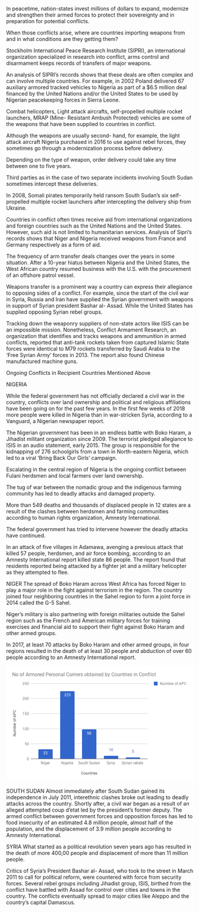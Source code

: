 In peacetime, nation-states invest millions of dollars to expand, modernize and strengthen their armed forces to protect their sovereignty and in preparation for potential conflicts. 
 
When those conflicts arise, where are countries importing weapons from and in what conditions are they getting them?

Stockholm International Peace Research Institute (SIPRI), an international organization specialized in research into conflict, arms control and disarmament keeps records of transfers of major weapons. 
 
An analysis of SIPRI’s records shows that these deals are often complex and can involve multiple countries. For example, in 2002 Poland delivered 67 auxiliary armored tracked vehicles to Nigeria as part of a $6.5 million deal financed by the United Nations and/or the United States to be used by Nigerian peacekeeping forces in Sierra Leone. 

Combat helicopters, Light attack aircrafts, self-propelled multiple rocket launchers, MRAP (Mine- Resistant Ambush Protected) vehicles are some of the weapons that have been supplied to countries in conflict. 

Although the weapons are usually second- hand, for example, the light attack aircraft Nigeria purchased in 2016 to use against rebel forces, they sometimes go through a modernization process before delivery. 

 Depending on the type of weapon, order delivery could take any time between one to five years. 

Third parties as in the case of two separate incidents involving South Sudan sometimes intercept these deliveries. 

In 2008, Somali pirates temporarily held ransom South Sudan’s six self-propelled multiple rocket launchers after intercepting the delivery ship from Ukraine. 

Countries in conflict often times receive aid from international organizations and foreign countries such as the United Nations and the United States. However, such aid is not limited to humanitarian services. Analysis of Sipri’s records shows that Niger and Nigeria received weapons from France and Germany respectively as a form of aid. 


The frequency of arm transfer deals changes over the years in some situation. After a 10-year hiatus between Nigeria and the United States, the West African country resumed business with the U.S. with the procurement of an offshore patrol vessel. 

Weapons transfer is a prominent way a country can express their allegiance to opposing sides of a conflict. For example, since the start of the civil war in Syria, Russia and Iran have supplied the Syrian government with weapons in support of Syrian president Bashar al- Assad. While the United States has supplied opposing Syrian rebel groups. 

Tracking down the weaponry suppliers of non-state actors like ISIS can be an impossible mission.  Nonetheless, Conflict Armament Research, an organization that identifies and tracks weapons and ammunition in armed conflicts, reported that anti-tank rockets taken from captured Islamic State forces were identical to M79 rockets transferred by Saudi Arabia to the ‘Free Syrian Army’ forces in 2013.  The report also found Chinese manufactured machine guns. 


Ongoing Conflicts in Recipient Countries Mentioned Above

NIGERIA 

While the federal government has not officially declared a civil war in the country, conflicts over land ownership and political and religious affiliations have been going on for the past few years.  In the first few weeks of 2018 more people were killed in Nigeria than in war-stricken Syria, according to a Vanguard, a Nigerian newspaper report. 

The Nigerian government has been in an endless battle with Boko Haram, a Jihadist militant organization since 2009. The terrorist pledged allegiance to ISIS in an audio statement, early 2015. The group is responsible for the kidnapping of 276 schoolgirls from a town in North-eastern Nigeria, which led to a viral ‘Bring Back Our Girls’ campaign.  

Escalating in the central region of Nigeria is the ongoing conflict between Fulani herdsmen and local farmers over land ownership. 

The tug of war between the nomadic group and the indigenous farming community has led to deadly attacks and damaged property. 

More than 549 deaths and thousands of displaced people in 12 states are a result of the clashes between herdsmen and farming communities according to human rights organization, Amnesty International.  

The federal government has tried to intervene however the deadly attacks have continued. 

In an attack of five villages in Adamawa, avenging a previous attack that killed 57 people, herdsmen, and air force bombing, according to an Amnesty International report killed state 86 people.  The report found that residents reported being attacked by a fighter jet and a military helicopter as they attempted to flee. 

NIGER
The spread of Boko Haram across West Africa has forced Niger to play a major role in the fight against terrorism in the region.  The country joined four neighboring countries in the Sahel region to form a joint force in 2014 called the G-5 Sahel. 

Niger’s military is also partnering with foreign militaries outside the Sahel region such as the French and American military forces for training exercises and financial aid to support their fight against Boko Haram and other armed groups. 

In 2017, at least 70 attacks by Boko Haram and other armed groups, in four regions resulted in the death of at least 30 people and abduction of over 60 people according to an Amnesty International report. 

![No of Armored Personal Carriers obtained by Countries in Conflict](https://github.com/ofalana/Digitalframeworks/blob/master/chart%20(2).png)


SOUTH SUDAN 
Almost immediately after South Sudan gained its independence in July 2011, interethnic clashes broke out leading to deadly attacks across the country.  Shortly after, a civil war began as a result of an alleged attempted coup d’etat led by the president’s former deputy.  The armed conflict between government forces and opposition forces has led to food insecurity of an estimated 4.8 million people, almost half of the population, and the displacement of 3.9 million people according to Amnesty International.

SYRIA
What started as a political revolution seven years ago has resulted in the death of more 400,00 people and displacement of more than 11 million people.

Critics of Syria’s President Bashar al- Assad, who took to the street in March 2011 to call for political reform, were countered with force from security forces.  Several rebel groups including Jihadist group, ISIS,  birthed from the conflict have battled with Assad for control over cities and towns in the country. The conflicts eventually spread to major cities like Aleppo and the country’s capital Damascus. 

